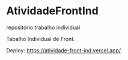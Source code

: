 # AtividadeFrontInd
repositório trabalho individual

Tabalho Individual de Front.

Deploy: https://atividade-front-ind.vercel.app/.
